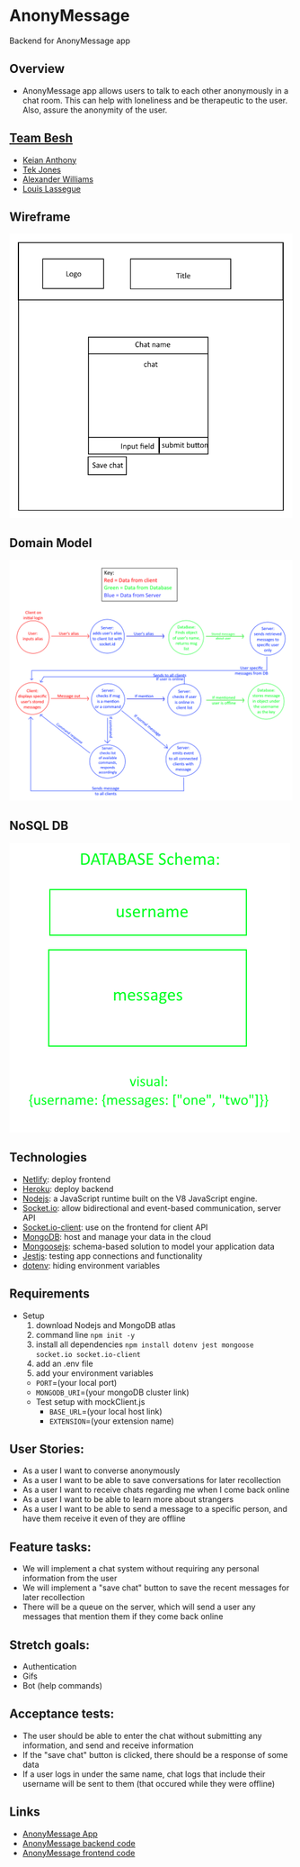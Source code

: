 # AnonyMessage
Backend for AnonyMessage app

## Overview
- AnonyMessage app allows users to talk to each other anonymously in a chat room. This can help with loneliness and be therapeutic to the user. Also, assure the anonymity of the user.

## [Team Besh](https://github.com/BESH-401)
- [Keian Anthony](https://github.com/Keian-A)
- [Tek Jones](https://github.com/Tekthree)
- [Alexander Williams](https://github.com/SpaceLobster2311)
- [Louis Lassegue](https://github.com/mrloulass)

## Wireframe
![Wireframe](./assets/WireFrame.png)

## Domain Model
![Domain Model](./assets/DomainModel.png)

## NoSQL DB
![NoSQL Database](./assets/Database.png)

## Technologies
- [Netlify](https://docs.netlify.com/?_ga=2.207155094.468485586.1626298259-1438724036.1626298259): deploy frontend
- [Heroku](https://devcenter.heroku.com/): deploy backend
- [Nodejs](https://nodejs.org/en/docs/): a JavaScript runtime built on the V8 JavaScript engine.
- [Socket.io](https://socket.io/docs/v4): allow bidirectional and event-based communication, server API
- [Socket.io-client](https://socket.io/docs/v4/client-api/): use on the frontend for client API
- [MongoDB](https://docs.atlas.mongodb.com/getting-started/): host and manage your data in the cloud
- [Mongoosejs](https://mongoosejs.com/docs/guide.html): schema-based solution to model your application data
- [Jestjs](https://jestjs.io/docs/getting-started): testing app connections and functionality
- [dotenv](https://www.npmjs.com/package/dotenv): hiding environment variables

## Requirements
- Setup
  1. download Nodejs and MongoDB atlas
  2. command line `npm init -y`
  3. install all dependencies `npm install dotenv jest mongoose socket.io socket.io-client` 
  4. add an .env file
  5. add your environment variables
    - `PORT`=(your local port)
    - `MONGODB_URI`=(your mongoDB cluster link)
    - Test setup with mockClient.js
      - `BASE_URL`=(your local host link)
      - `EXTENSION`=(your extension name)

## User Stories:
- As a user I want to converse anonymously
- As a user I want to be able to save conversations for later recollection
- As a user I want to receive chats regarding me when I come back online
- As a user I want to be able to learn more about strangers
- As a user I want to be able to send a message to a specific person, and have them receive it even of they are offline

## Feature tasks:
- We will implement a chat system without requiring any personal information from the user
- We will implement a "save chat" button to save the recent messages for later recollection
- There will be a queue on the server, which will send a user any messages that mention them if they come back online

## Stretch goals:
  - Authentication
  - Gifs
  - Bot (help commands)

## Acceptance tests:
- The user should be able to enter the chat without submitting any information, and send and receive information
- If the "save chat" button is clicked, there should be a response of some data
- If a user logs in under the same name, chat logs that include their username will be sent to them (that occured while they were offline)

## Links
- [AnonyMessage App](https://anony-message.netlify.app/)
- [AnonyMessage backend code](https://github.com/BESH-401/anonymessage-backend)
- [AnonyMessage frontend code](https://github.com/BESH-401/anonymessage-frontend)

